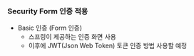 ### Security Form 인증 적용
* Basic 인증 (Form 인증)
  * 스프링이 제공하는 인증 화면 사용
  * 이후에 JWT(Json Web Token) 토큰 인증 방법 사용할 예정